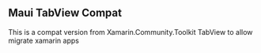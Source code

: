 ## Maui TabView Compat

This is a compat version from Xamarin.Community.Toolkit TabView to allow migrate xamarin apps
